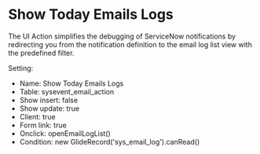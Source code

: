 # Show Today Emails Logs

The UI Action simplifies the debugging of ServiceNow notifications by redirecting you from the notification definition to the email log list view with the predefined filter.

Setting:
- Name: Show Today Emails Logs
- Table: sysevent_email_action
- Show insert: false
- Show update: true
- Client: true
- Form link: true
- Onclick: openEmailLogList()
- Condition: new GlideRecord('sys_email_log').canRead()